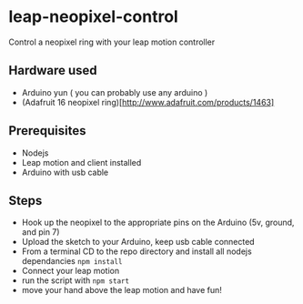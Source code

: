 leap-neopixel-control
=====================

Control a neopixel ring with your leap motion controller

Hardware used
-------------

* Arduino yun ( you can probably use any arduino )
* (Adafruit 16 neopixel ring)[http://www.adafruit.com/products/1463]

Prerequisites
-------------
* Nodejs
* Leap motion and client installed
* Arduino with usb cable

Steps
-----

* Hook up the neopixel to the appropriate pins on the Arduino (5v, ground, and pin 7)
* Upload the sketch to your Arduino, keep usb cable connected
* From a terminal CD to the repo directory and install all nodejs dependancies ```npm install```
* Connect your leap motion
* run the script with ```npm start```
* move your hand above the leap motion and have fun!
